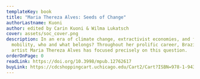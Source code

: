 ```yaml
---
templateKey: book
title: "Maria Thereza Alves: Seeds of Change"
authorLastname: Kuoni
author: edited by Carin Kuoni & Wilma Lukatsch
cover: assets/soc_cover.png
description: In an era of climate change, extractivist economies, and forced
  mobility, who and what belongs? Throughout her prolific career, Brazilian
  artist Maria Thereza Alves has focused precisely on this question.
orderOnPage: 0
readLink: https://doi.org/10.3998/mpub.12762617
buyLink: https://cdcshoppingcart.uchicago.edu/Cart2/Cart?ISBN=978-1-943208-48-7&PRESS=amherst
---
```

